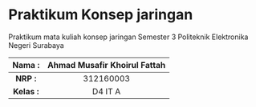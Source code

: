 # **Praktikum Konsep jaringan**

Praktikum mata kuliah konsep jaringan Semester 3 Politeknik Elektronika Negeri Surabaya

| **Nama :**  | **Ahmad Musafir Khoirul Fattah** |
| :---------: | :------------------------------: |
|  **NRP :**  |            312160003             |
| **Kelas :** |             D4 IT A              |

